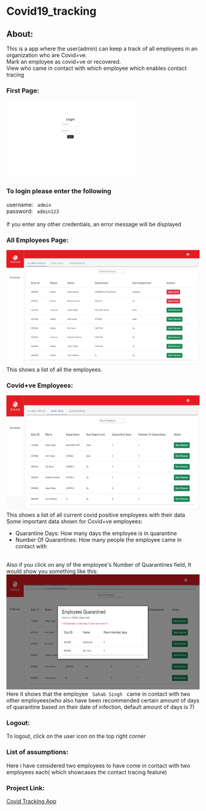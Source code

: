 # Covid19_tracking

## About:
This is a app where the user(admin) can keep a track of all employees in an organization who are Covid+ve.<br/>
Mark an employee as covid+ve or recovered.<br/>
View who came in contact with which employee which enables contact tracing

### First Page:
<img src=https://github.com/RutvikJogdand/Covid19_tracking/blob/main/front-end/photos/Login.png height="200px" width="auto" />
<br/>

### To login please enter the following 
username:
<code>  admin </code>
<br/>
password:
<code> admin123 </code>
<br/>
If you enter any other credentials, an error message will be displayed

### All Employees Page:
<img src=https://github.com/RutvikJogdand/Covid19_tracking/blob/main/front-end/photos/Main1.png height="300px" width="auto" />
<br/>
This shows a list of all the employees.

### Covid+ve Employees:
<img src=https://github.com/RutvikJogdand/Covid19_tracking/blob/main/front-end/photos/Main2.png height="300px" width="auto" />
<br/>
This shows a list of all current covid positive employees with their data
<br/>
Some important data shown for Covid+ve employees:
<ul>
  <li>Quarantine Days: How many days the employee is in quarantine  </li>
  <li>Number Of Quarantines: How many people the employee came in contact with  </li>
 </ul>
<br/>
Also if you click on any of the employee's Number of Quarantines field, It would show you something like this:
<br/>
<img src=https://github.com/RutvikJogdand/Covid19_tracking/blob/main/front-end/photos/Main3.png height="300px" width="auto"  />
<br/>
Here it shows that the employee <code> Sahab Singh </code> came in contact with two other employees(who also have been recommended certain amount of days of quarantine based on their date of infection, default amount of days is 7)

### Logout:
To logout, click on the user icon on the top right corner

### List of assumptions:
Here i have considered two employees to have come in contact with two employees each( which showcases the contact tracing feature)

### Project Link:
<a href="https://covid19-tracking.vercel.app/"> Covid Tracking App</a>
